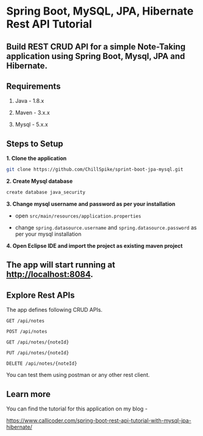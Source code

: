 # Spring Boot, MySQL, JPA, Hibernate Rest API Tutorial

## Build REST CRUD API for a simple Note-Taking application using Spring Boot, Mysql, JPA and Hibernate.

## Requirements

1. Java - 1.8.x

2. Maven - 3.x.x

3. Mysql - 5.x.x

## Steps to Setup

**1. Clone the application**

```bash
git clone https://github.com/ChillSpike/sprint-boot-jpa-mysql.git
```

**2. Create Mysql database**
```bash
create database java_security
```

**3. Change mysql username and password as per your installation**

+ open `src/main/resources/application.properties`

+ change `spring.datasource.username` and `spring.datasource.password` as per your mysql installation

**4. Open Eclipse IDE and import the project as existing maven project**

## The app will start running at <http://localhost:8084>.

## Explore Rest APIs

The app defines following CRUD APIs.

    GET /api/notes
    
    POST /api/notes
    
    GET /api/notes/{noteId}
    
    PUT /api/notes/{noteId}
    
    DELETE /api/notes/{noteId}

You can test them using postman or any other rest client.

## Learn more

You can find the tutorial for this application on my blog -

<https://www.callicoder.com/spring-boot-rest-api-tutorial-with-mysql-jpa-hibernate/>
